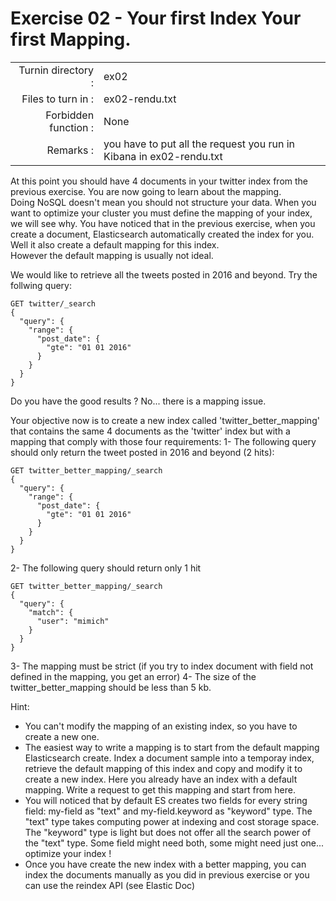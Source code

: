 # Exercise 02 - Your first Index Your first Mapping.

|                         |                    |
| -----------------------:| ------------------ |
|   Turnin directory :    |  ex02              |
|   Files to turn in :    |  ex02-rendu.txt    |
|   Forbidden function :  |  None              |
|   Remarks :             |  you have to put all the request you run in Kibana in ex02-rendu.txt |

At this point you should have 4 documents in your twitter index from the previous exercise. You are now going to learn about the mapping.  
Doing NoSQL doesn't mean you should not structure your data. When you want to optimize your cluster you must define the mapping of your index, we will see why. You have noticed that in the previous exercise, when you create a document, Elasticsearch automatically created the index for you. Well it also create a default mapping for this index.  
However the default mapping is usually not ideal.

We would like to retrieve all the tweets posted in 2016 and beyond. Try the follwing query:
```
GET twitter/_search
{
  "query": {
    "range": {
      "post_date": {
        "gte": "01 01 2016"
      }
    }
  }
}
```
Do you have the good results ? No... there is a mapping issue.

Your objective now is to create a new index called 'twitter_better_mapping' that contains the same 4 documents as the 'twitter' index but with a mapping that comply with those four requirements:
1- The following query should only return the tweet posted in 2016 and beyond (2 hits):
```
GET twitter_better_mapping/_search
{
  "query": {
    "range": {
      "post_date": {
        "gte": "01 01 2016"
      }
    }
  }
}
```
2- The following query should return only 1 hit
```
GET twitter_better_mapping/_search
{
  "query": {
    "match": {
      "user": "mimich"
    }
  }
}
```
3- The mapping must be strict (if you try to index document with field not defined in the mapping, you get an error)
4- The size of the twitter_better_mapping should be less than 5 kb.
  
Hint:  
- You can't modify the mapping of an existing index, so you have to create a new one.  
- The easiest way to write a mapping is to start from the default mapping Elasticsearch create. Index a document sample into a temporay index, retrieve the default mapping of this index and copy and modify it to create a new index. Here you already have an index with a default mapping. Write a request to get this mapping and start from here.  
- You will noticed that by default ES creates two fields for every string field: my-field as "text" and my-field.keyword as "keyword" type. The "text" type takes computing power at indexing and cost storage space. The "keyword" type is light but does not offer all the search power of the "text" type. Some field might need both, some might need just one... optimize your index !  
- Once you have create the new index with a better mapping, you can index the documents manually as you did in previous exercise or you can use the reindex API (see Elastic Doc)
